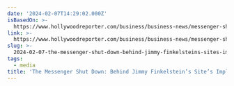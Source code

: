 ```yaml
---
date: '2024-02-07T14:29:02.000Z'
isBasedOn: >-
  https://www.hollywoodreporter.com/business/business-news/messenger-shut-down-news-site-jimmy-finkelstein-1235817295/
link: >-
  https://www.hollywoodreporter.com/business/business-news/messenger-shut-down-news-site-jimmy-finkelstein-1235817295/
slug: >-
  2024-02-07-the-messenger-shut-down-behind-jimmy-finkelsteins-sites-implosion-the
tags:
  - media
title: 'The Messenger Shut Down: Behind Jimmy Finkelstein’s Site’s Implosion – The '
---
```


